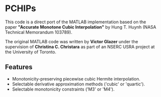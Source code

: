 # PCHIPs

This code is a direct port of the MATLAB implementation based on the paper **"Accurate Monotone Cubic Interpolation"** by Hung T. Huynh (NASA Technical Memorandum 103789).

The original MATLAB code was written by **Victor Glazer** under the supervision of **Christina C. Christara** as part of an NSERC USRA project at the University of Toronto.

## Features

- Monotonicity-preserving piecewise cubic Hermite interpolation.
- Selectable derivative approximation methods ('cubic' or 'quartic').
- Selectable monotonicity constraints ('M3' or 'M4').
